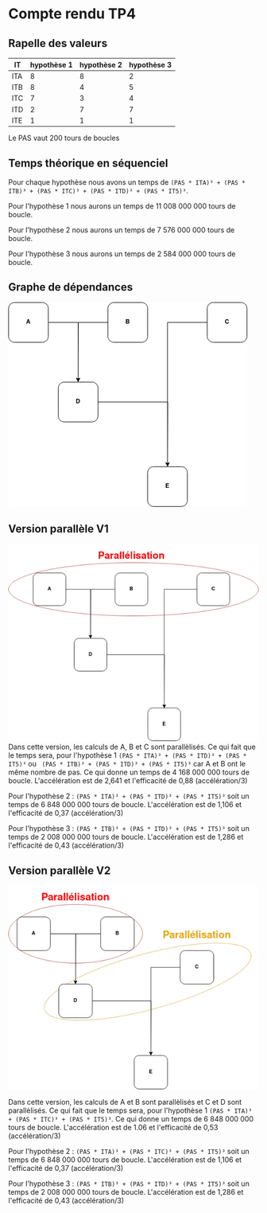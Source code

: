 # Compte rendu TP4

## Rapelle des valeurs

IT  | hypothèse 1| hypothèse 2 | hypothèse 3	
--- |--- | --- | --- 
ITA | 8 | 8  | 2
ITB | 8 | 4  | 5
ITC | 7 | 3  | 4
ITD | 2 | 7  | 7
ITE | 1 | 1  | 1

Le PAS vaut 200 tours de boucles
## Temps théorique en séquenciel

Pour chaque hypothèse nous avons un temps de `(PAS * ITA)³ + (PAS * ITB)³ + (PAS * ITC)³ + (PAS * ITD)³ + (PAS * IT5)³`.

Pour l'hypothèse 1 nous aurons un temps de 11 008 000 000 tours de boucle. 

Pour l'hypothèse 2 nous aurons un temps de 7 576 000 000 tours de boucle.

Pour l'hypothèse 3 nous aurons un temps de 2 584 000 000 tours de boucle.

## Graphe de dépendances
![Graphe de dépendance.](GrapheDepandance.png)

 ## Version parallèle V1
![](GrapheDependanceV1.png)
 Dans cette version, les calculs de A, B et C sont parallèlisés. Ce qui fait que le temps sera, pour l'hypothèse 1 `(PAS * ITA)³ + (PAS * ITD)³ + (PAS * IT5)³` ou ` (PAS * ITB)³ + (PAS * ITD)³ + (PAS * IT5)³` car A et B ont le même nombre de pas. Ce qui donne un temps de 4 168 000 000 tours de boucle. L'accélération est de 2,641 et l'efficacité de 0,88 (accélération/3)

 Pour l'hypothèse 2 : `(PAS * ITA)³ + (PAS * ITD)³ + (PAS * IT5)³` soit un temps de 6 848 000 000 tours de boucle. L'accélération est de 1,106 et l'efficacité de 0,37 (accélération/3)

 Pour l'hypothèse 3 : `(PAS * ITB)³ + (PAS * ITD)³ + (PAS * IT5)³` soit un temps de 2 008 000 000 tours de boucle. L'accélération est de 1,286 et l'efficacité de 0,43 (accélération/3)

## Version parallèle V2
![](GrapheDependanceV2.png)

Dans cette version, les calculs de A et B sont parallèlisés et C et D sont parallèlisés.
Ce qui fait que le temps sera, pour l'hypothèse 1 `(PAS * ITA)³ + (PAS * ITC)³ + (PAS * IT5)³`. Ce qui donne un temps de 6 848 000 000 tours de boucle. L'accélération est de 1.06 et l'efficacité de 0,53 (accélération/3)

 Pour l'hypothèse 2 : `(PAS * ITA)³ + (PAS * ITC)³ + (PAS * IT5)³` soit un temps de 6 848 000 000 tours de boucle. L'accélération est de 1,106 et l'efficacité de 0,37 (accélération/3)

 Pour l'hypothèse 3 : `(PAS * ITB)³ + (PAS * ITD)³ + (PAS * IT5)³` soit un temps de 2 008 000 000 tours de boucle. L'accélération est de 1,286 et l'efficacité de 0,43 (accélération/3)


